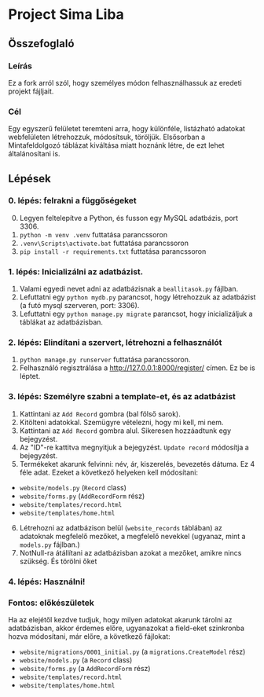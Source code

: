 # Project Sima Liba
## Összefoglaló
### Leírás
Ez a fork arról szól, hogy személyes módon felhasználhassuk az eredeti projekt fájljait.

### Cél
Egy egyszerű felületet teremteni arra, hogy különféle, listázható adatokat webfelületen létrehozzuk, módosítsuk, töröljük.
Elsősorban a Mintafeldolgozó táblázat kiváltása miatt hoznánk létre, de ezt lehet általánosítani is.

## Lépések
### 0. lépés: felrakni a függőségeket
0. Legyen feltelepítve a Python, és fusson egy MySQL adatbázis, port 3306.
1. `python -m venv .venv` futtatása parancssoron
2. `.venv\Scripts\activate.bat` futtatása parancssoron
3. `pip install -r requirements.txt` futtatása parancssoron

### 1. lépés: Inicializálni az adatbázist.
1. Valami egyedi nevet adni az adatbázisnak a `beallitasok.py` fájlban.
2. Lefuttatni egy `python mydb.py` parancsot, hogy létrehozzuk az adatbázist (a futó mysql szerveren, port: 3306).
3. Lefuttatni egy `python manage.py migrate` parancsot, hogy inicializáljuk a táblákat az adatbázisban.

### 2. lépés: Elindítani a szervert, létrehozni a felhasználót
1. `python manage.py runserver` futtatása parancssoron.
2. Felhasználó regisztrálása a http://127.0.0.1:8000/register/ címen. Ez be is léptet.

### 3. lépés: Személyre szabni a template-et, és az adatbázist
1. Kattintani az `Add Record` gombra (bal fölső sarok).
2. Kitölteni adatokkal. Szemügyre vételezni, hogy mi kell, mi nem.
3. Kattintani az `Add Record` gombra alul. Sikeresen hozzáadtunk egy bejegyzést.
4. Az "ID"-re kattitva megnyitjuk a bejegyzést. `Update record` módosítja a bejegyzést.
5. Termékeket akarunk felvinni: név, ár, kiszerelés, bevezetés dátuma. Ez 4 féle adat.
Ezeket a következő helyeken kell módosítani: 
- `website/models.py` (`Record` class)
- `website/forms.py` (`AddRecordForm` rész)
- `website/templates/record.html`
- `website/templates/home.html`
6. Létrehozni az adatbázison belül (`website_records` táblában) az adatoknak megfelelő mezőket, a megfelelő nevekkel (ugyanaz, mint a `models.py` fájlban.)
7. NotNull-ra átállítani az adatbázisban azokat a mezőket, amikre nincs szükség. És törölni őket

### 4. lépés: Használni!

### Fontos: előkészületek
Ha az elejétől kezdve tudjuk, hogy milyen adatokat akarunk tárolni az adatbázisban, akkor érdemes előre, ugyanazokat a field-eket szinkronba hozva módosítani, már előre, a következő fájlokat:
- `website/migrations/0001_initial.py` (a `migrations.CreateModel` rész)
- `website/models.py` (a `Record` class)
- `website/forms.py` (a `AddRecordForm` rész)
- `website/templates/record.html`
- `website/templates/home.html`